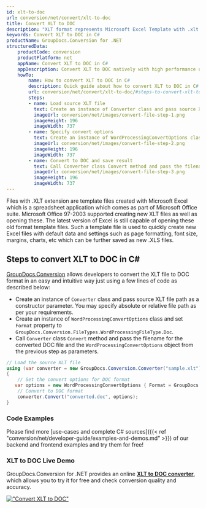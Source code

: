 ```yaml
---
id: xlt-to-doc
url: conversion/net/convert/xlt-to-doc
title: Convert XLT to DOC
description: "XLT format represents Microsoft Excel Template with .xlt extension. Learn how to convert XLT to DOC file programmatically in C# language using GroupDocs.Conversion for .NET library."
keywords: Convert XLT to DOC in C#
productName: GroupDocs.Conversion for .NET
structuredData:
    productCode: conversion
    productPlatform: net
    appName: Convert XLT to DOC in C#
    appDescription: Convert XLT to DOC natively with high performance using C# language and server side GroupDocs.Conversion for .NET APIs, without the use of any software like Microsoft or Open Office.
    howTo:
        name: How to convert XLT to DOC in C# 
        description: Quick guide about how to convert XLT to DOC in C# with high performance and accuracy.
        url: conversion/net/convert/xlt-to-doc/#steps-to-convert-xlt-to-doc-in-c
        steps:
        - name: Load source XLT file 
          text: Create an instance of Converter class and pass source XLT file path as a constructor parameter. You may specify absolute or relative file path as per your requirements. 
          imageUrl: conversion/net/images/convert-file-step-1.png
          imageHeight: 196
          imageWidth: 737
        - name: Specify convert options 
          text: Create an instance of WordProcessingConvertOptions class.
          imageUrl: conversion/net/images/convert-file-step-2.png
          imageHeight: 196
          imageWidth: 737
        - name: Convert to DOC and save result 
          text: Call Converter class Convert method and pass the filename for the converted HTML file and the WordProcessingConvertOptions object from the previous step as parameters.
          imageUrl: conversion/net/images/convert-file-step-3.png
          imageHeight: 196
          imageWidth: 737
---
```


Files with .XLT extension are template files created with Microsoft Excel which is a spreadsheet application which comes as part of Microsoft Office suite. Microsoft Office 97-2003 supported creating new XLT files as well as opening these. The latest version of Excel is still capable of opening these old format template files. Such a template file is used to quickly create new Excel files with default data and settings such as page formatting, font size, margins, charts, etc which can be further saved as new .XLS files.

## Steps to convert XLT to DOC in C#

[GroupDocs.Conversion](https://products.groupdocs.com/conversion/net) allows developers to convert the XLT file to DOC format in an easy and intuitive way just using a few lines of code as described below:

* Create an instance of `Converter` class and pass source XLT file path as a constructor parameter. You may specify absolute or relative file path as per your requirements. 
* Create an instance of `WordProcessingConvertOptions` class and set `Format` property to `GroupDocs.Conversion.FileTypes.WordProcessingFileType.Doc`.
* Call `Converter` class `Convert` method and pass the filename for the converted DOC file and the `WordProcessingConvertOptions` object from the previous step as parameters.

```csharp
// Load the source XLT file
using (var converter = new GroupDocs.Conversion.Converter("sample.xlt"))
{
    // Set the convert options for DOC format
   var options = new WordProcessingConvertOptions { Format = GroupDocs.Conversion.FileTypes.WordProcessingFileType.Doc };
    // Convert to DOC format
    converter.Convert("converted.doc", options);
}
```

### Code Examples

Please find more [use-cases and complete C# sources]({{< ref "conversion/net/developer-guide/examples-and-demos.md" >}}) of our backend and frontend examples and try them for free!

### XLT to DOC Live Demo

GroupDocs.Conversion for .NET provides an online [**XLT to DOC converter**](https://products.groupdocs.app/conversion/xlt-to-doc), which allows you to try it for free and check conversion quality and accuracy.

[!["Convert XLT to DOC"](conversion/net/images/convert-to-doc/convert-xlt-to-doc.png)](https://products.groupdocs.app/conversion/xlt-to-doc)